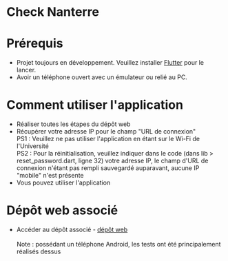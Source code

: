 # Check Nanterre 

# Prérequis
* Projet toujours en développement. Veuillez installer [Flutter](https://flutter.dev/docs/get-started/install) pour le lancer.
* Avoir un téléphone ouvert avec un émulateur ou relié au PC.

# Comment utiliser l'application

* Réaliser toutes les étapes du dépôt web
* Récupérer votre adresse IP pour le champ "URL de connexion"<br/>
PS1 : Veuillez ne pas utiliser l'application en étant sur le Wi-Fi de l'Université<br/>
PS2 : Pour la réinitialisation, veuillez indiquer dans le code (dans lib > reset_password.dart, ligne 32) votre adresse IP, le champ d'URL de connexion n'étant pas rempli sauvegardé auparavant, aucune IP "mobile" n'est présente
* Vous pouvez utiliser l'application

# Dépôt web associé

* Accéder au dépôt associé - [dépôt web](https://github.com/ChaudhryHaseeb/Check-Nanterre)<br/><br/>
Note : possédant un téléphone Android, les tests ont été principalement réalisés dessus
